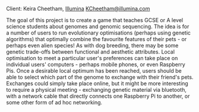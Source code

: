 Client: Keira Cheetham, [Illumina](Illumina "wikilink")
<KCheetham@illumina.com>

The goal of this project is to create a game that teaches GCSE or A
level science students about genomes and genomic sequencing. The idea is
for a number of users to run evolutionary optimisations (perhaps using
genetic algorithms) that optimally combine the favourite features of
their pets - or perhaps even alien species! As with dog breeding, there
may be some genetic trade-offs between functional and aesthetic
attributes. Local optimisation to meet a particular user's preferences
can take place on individual users' computers - perhaps mobile phones,
or even Raspberry Pis. Once a desirable local optimum has been reached,
users should be able to select which part of the genome to exchange with
their friend's pets. Exchanges could simply take place online, but it
might be more interesting to require a physical meeting - exchanging
genetic material via bluetooth, with a network cable that directly
connects one Raspberry Pi to another, or some other form of ad hoc
networking.